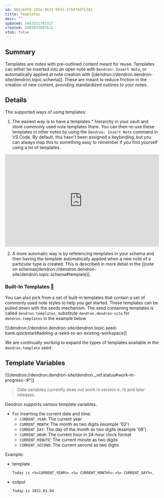 ```yaml
---
id: 861cbdf8-102e-4633-9933-1f3d74df53d2
title: Templates
desc: ""
updated: 1643331797317
created: 1602033087611
stub: false
---
```


## Summary

Templates are notes with pre-outlined content meant for reuse. Templates can either be inserted into an open note with `Dendron: Insert Note`, or automatically applied at note creation with [[dendron://dendron.dendron-site/dendron.topic.schema]]. These are meant to reduce friction in the creation of new content, providing standardized outlines to your notes.

## Details

The supported ways of using templates:

1. The easiest way is to have a templates.\* hierarchy in your vault and store commonly used note templates there. You can then re-use these templates in other notes by using the `Dendron: Insert Note` command in VS Code. By default, this hasn't been assigned a keybinding, but you can always map this to something easy to remember if you find yourself using a lot of templates.

<div style="position: relative; padding-bottom: 59.900166389351085%; height: 0;"><iframe src="https://www.loom.com/embed/7de6f7aa9f474a0c8555e7d66928c3ac" frameborder="0" webkitallowfullscreen mozallowfullscreen allowfullscreen style="position: absolute; top: 0; left: 0; width: 100%; height: 100%;"></iframe></div>

2. A more automatic way is by referencing templates in your schema and then having the template automatically applied when a new note of a particular type is created. This is described in more detail in the [[note on schemas|dendron://dendron.dendron-site/dendron.topic.schema#template]].

### Built-In Templates 🚧

You can also pick from a set of built-in templates that contain a set of commonly used note styles to help you get started. These templates can be pulled down with the seeds mechanism. The seed containing templates is called `dendron.templates`, substitute `dendron.dendron-site` for `dendron.templates` in the example below

![[dendron://dendron.dendron-site/dendron.topic.seed-bank.quickstart#adding-a-seed-to-an-existing-workspace]]

We are continually working to expand the types of templates available in the `dendron.template` seed.

## Template Variables

![[dendron://dendron.dendron-site/dendron._ref.status#work-in-progress-:#*]]

> Date variables currently does not work in version `0.79` and later releases.

Dendron supports various template variables.

- For inserting the current date and time:
    * `CURRENT_YEAR`: The current year
    * `CURRENT_MONTH`: The month as two digits (example '02')
    * `CURRENT_DAY`: The day of the month as two digits (example '08')
    * `CURRENT_HOUR`: The current hour in 24-hour clock format
    * `CURRENT_MINUTE`: The current minute as two digits
    * `CURRENT_SECOND`: The current second as two digits

Example:

- template
    ```jinja2
    Today is <%=CURRENT_YEAR%>.<%= CURRENT_MONTH%>.<%= CURRENT_DAY%>,
    ```
- output
    ```
    Today is 2022.01.04
    ```